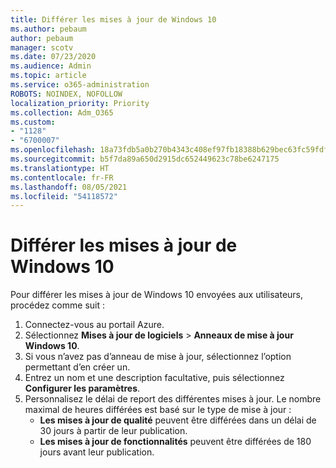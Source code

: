 ```yaml
---
title: Différer les mises à jour de Windows 10
ms.author: pebaum
author: pebaum
manager: scotv
ms.date: 07/23/2020
ms.audience: Admin
ms.topic: article
ms.service: o365-administration
ROBOTS: NOINDEX, NOFOLLOW
localization_priority: Priority
ms.collection: Adm_O365
ms.custom:
- "1128"
- "6700007"
ms.openlocfilehash: 18a73fdb5a0b270b4343c408ef97fb18388b629bec63fc59fdfa674b763369be
ms.sourcegitcommit: b5f7da89a650d2915dc652449623c78be6247175
ms.translationtype: HT
ms.contentlocale: fr-FR
ms.lasthandoff: 08/05/2021
ms.locfileid: "54118572"
---
```

# <a name="defer-windows-10-updates"></a>Différer les mises à jour de Windows 10

Pour différer les mises à jour de Windows 10 envoyées aux utilisateurs, procédez comme suit :

1. Connectez-vous au portail Azure.
2. Sélectionnez **Mises à jour de logiciels**  >  **Anneaux de mise à jour Windows 10**.
3. Si vous n’avez pas d’anneau de mise à jour, sélectionnez l’option permettant d’en créer un.
4. Entrez un nom et une description facultative, puis sélectionnez **Configurer les paramètres**.
5. Personnalisez le délai de report des différentes mises à jour. Le nombre maximal de heures différées est basé sur le type de mise à jour :
    - **Les mises à jour de qualité** peuvent être différées dans un délai de 30 jours à partir de leur publication.
    - **Les mises à jour de fonctionnalités** peuvent être différées de 180 jours avant leur publication.
